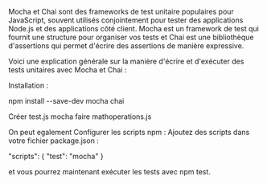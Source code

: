 Mocha et Chai sont des frameworks de test unitaire populaires pour JavaScript, souvent utilisés conjointement pour tester des applications Node.js et des applications côté client. Mocha est un framework de test qui fournit une structure pour organiser vos tests et Chai est une bibliothèque d'assertions qui permet d'écrire des assertions de manière expressive.

Voici une explication générale sur la manière d'écrire et d'exécuter des tests unitaires avec Mocha et Chai :

Installation :

npm install --save-dev mocha chai

Créer test.js
mocha
faire mathoperations.js

On peut egalement Configurer les scripts npm :
Ajoutez des scripts dans votre fichier package.json :

"scripts": {
  "test": "mocha"
}

et vous pourrez  maintenant exécuter les tests avec npm test.